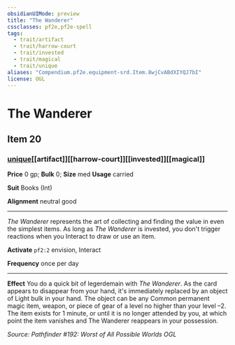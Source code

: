 ```yaml
---
obsidianUIMode: preview
title: "The Wanderer"
cssclasses: pf2e,pf2e-spell
tags:
  - trait/artifact
  - trait/harrow-court
  - trait/invested
  - trait/magical
  - trait/unique
aliases: "Compendium.pf2e.equipment-srd.Item.8wjCvABdXIYQJ7bI"
license: OGL
---
```

# The Wanderer
## Item 20
### [unique](unique "Unique Rarity Trait")[[artifact]][[harrow-court]][[invested]][[magical]]


**Price** 0 gp; 
**Bulk** 0; **Size** med
**Usage** carried

**Suit** Books (Int)

**Alignment** neutral good

* * *

_The Wanderer_ represents the art of collecting and finding the value in even the simplest items. As long as _The Wanderer_ is invested, you don't trigger reactions when you Interact to draw or use an item.

**Activate** `pf2:2` envision, Interact

**Frequency** once per day

* * *

**Effect** You do a quick bit of legerdemain with _The Wanderer_. As the card appears to disappear from your hand, it's immediately replaced by an object of Light bulk in your hand. The object can be any Common permanent magic item, weapon, or piece of gear of a level no higher than your level –2. The item exists for 1 minute, or until it is no longer attended by you, at which point the item vanishes and The Wanderer reappears in your possession.

*Source: Pathfinder #192: Worst of All Possible Worlds*
*OGL*